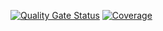 [![Quality Gate Status](https://sonarcloud.io/api/project_badges/measure?project=4smart-development_test-repo-1&metric=alert_status)](https://sonarcloud.io/summary/new_code?id=4smart-development_test-repo-1)
[![Coverage](https://sonarcloud.io/api/project_badges/measure?project=4smart-development_test-repo-1&metric=coverage)](https://sonarcloud.io/summary/new_code?id=4smart-development_test-repo-1)
